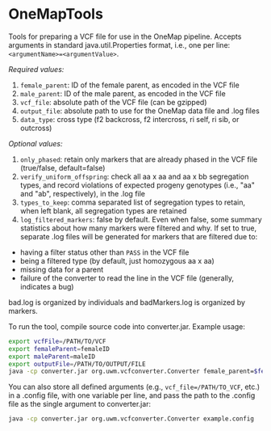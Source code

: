 # OneMapTools
Tools for preparing a VCF file for use in the OneMap pipeline.  Accepts arguments in standard java.util.Properties format, i.e., one per line: `<argumentName>=<argumentValue>`.

 *Required values:*
 1) ```female_parent```: ID of the female parent, as encoded in the VCF file
 2) ```male_parent```: ID of the male parent, as encoded in the VCF file
 3) ```vcf_file```: absolute path of the VCF file (can be gzipped) 
 4) ```output_file```: absolute path to use for the OneMap data file and .log files 
 5) ```data_type```: cross type (f2 backcross, f2 intercross, ri self, ri sib, or outcross)

 *Optional values:*
 1) ```only_phased```: retain only markers that are already phased in the VCF file (true/false, default=false)
 2) ```verify_uniform_offspring```: check all aa x aa and aa x bb segregation types, and record violations of expected progeny genotypes (i.e., "aa" and "ab", respectively), in the .log file
 3) ```types_to_keep```: comma separated list of segregation types to retain, when left blank, all segregation types are retained
 4) ```log_filtered_markers```: false by default.  Even when false, some summary statistics about how many markers were filtered and why.  If set to true, separate .log files will be generated for markers that are filtered due to:

- having a filter status other than `PASS` in the VCF file
- being a filtered type (by default, just homozygous aa x aa)
- missing data for a parent
- failure of the converter to read the line in the VCF file (generally, indicates a bug)

bad.log is organized by individuals and badMarkers.log is organized by markers.

To run the tool, compile source code into converter.jar.  Example usage:
```bash
export vcfFile=/PATH/TO/VCF
export femaleParent=femaleID
export maleParent=maleID
export outputFile=/PATH/TO/OUTPUT/FILE
java -cp converter.jar org.uwm.vcfconverter.Converter female_parent=$femaleParent male_parent=$maleParent vcf_file=$vcfFile output_file=$outputFile data_type=outcross verify_uniform_offspring=true log_filtered_markers=true
```

You can also store all defined arguments (e.g., `vcf_file=/PATH/TO_VCF`, etc.) in a .config file, with one variable per line, and pass the path to the .config file as the single argument to converter.jar:

```bash
java -cp converter.jar org.uwm.vcfconverter.Converter example.config
```
